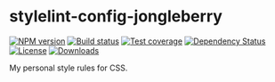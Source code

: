 
# stylelint-config-jongleberry

[![NPM version][npm-image]][npm-url]
[![Build status][travis-image]][travis-url]
[![Test coverage][codecov-image]][codecov-url]
[![Dependency Status][david-image]][david-url]
[![License][license-image]][license-url]
[![Downloads][downloads-image]][downloads-url]

My personal style rules for CSS.

[npm-image]: https://img.shields.io/npm/v/stylelint-config-jongleberry.svg?style=flat-square
[npm-url]: https://npmjs.org/package/stylelint-config-jongleberry
[travis-image]: https://img.shields.io/travis/jongleberry/stylelint-config-jongleberry.svg?style=flat-square
[travis-url]: https://travis-ci.org/jongleberry/stylelint-config-jongleberry
[codecov-image]: https://img.shields.io/codecov/c/github/jongleberry/stylelint-config-jongleberry/master.svg?style=flat-square
[codecov-url]: https://codecov.io/github/jongleberry/stylelint-config-jongleberry
[david-image]: http://img.shields.io/david/jongleberry/stylelint-config-jongleberry.svg?style=flat-square
[david-url]: https://david-dm.org/jongleberry/stylelint-config-jongleberry
[license-image]: http://img.shields.io/npm/l/stylelint-config-jongleberry.svg?style=flat-square
[license-url]: LICENSE
[downloads-image]: http://img.shields.io/npm/dm/stylelint-config-jongleberry.svg?style=flat-square
[downloads-url]: https://npmjs.org/package/stylelint-config-jongleberry
